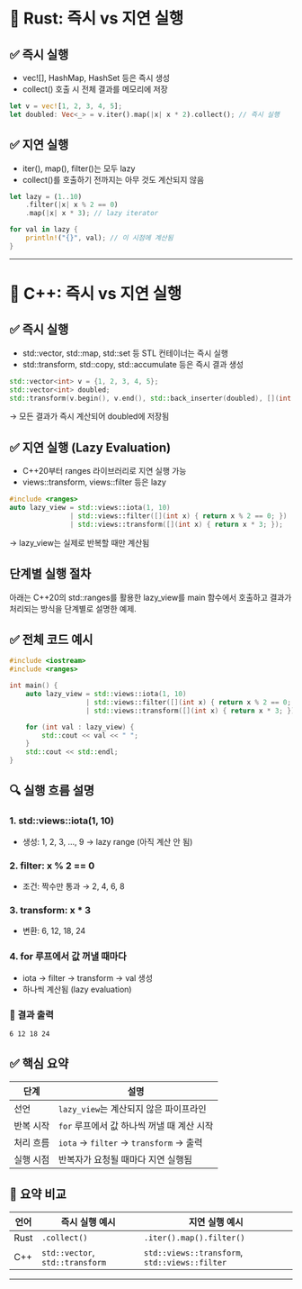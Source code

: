 
# 🦀 Rust: 즉시 vs 지연 실행
## ✅ 즉시 실행
- vec![], HashMap, HashSet 등은 즉시 생성
- collect() 호출 시 전체 결과를 메모리에 저장
```rust
let v = vec![1, 2, 3, 4, 5];
let doubled: Vec<_> = v.iter().map(|x| x * 2).collect(); // 즉시 실행
```

## ✅ 지연 실행
- iter(), map(), filter()는 모두 lazy
- collect()를 호출하기 전까지는 아무 것도 계산되지 않음
```rust
let lazy = (1..10)
    .filter(|x| x % 2 == 0)
    .map(|x| x * 3); // lazy iterator

for val in lazy {
    println!("{}", val); // 이 시점에 계산됨
}
```

---

# 🔁 C++: 즉시 vs 지연 실행
## ✅ 즉시 실행
- std::vector, std::map, std::set 등 STL 컨테이너는 즉시 실행
- std::transform, std::copy, std::accumulate 등은 즉시 결과 생성
```cpp
std::vector<int> v = {1, 2, 3, 4, 5};
std::vector<int> doubled;
std::transform(v.begin(), v.end(), std::back_inserter(doubled), [](int x) { return x * 2; });
```

→ 모든 결과가 즉시 계산되어 doubled에 저장됨

## ✅ 지연 실행 (Lazy Evaluation)
- C++20부터 ranges 라이브러리로 지연 실행 가능
- views::transform, views::filter 등은 lazy
```cpp
#include <ranges>
auto lazy_view = std::views::iota(1, 10)
               | std::views::filter([](int x) { return x % 2 == 0; })
               | std::views::transform([](int x) { return x * 3; });
```

→ lazy_view는 실제로 반복할 때만 계산됨



## 단계별 실행 절차
아래는 C++20의 std::ranges를 활용한 lazy_view를 main 함수에서 호출하고 결과가 처리되는 방식을 단계별로 설명한 예제.

## ✅ 전체 코드 예시
```cpp
#include <iostream>
#include <ranges>

int main() {
    auto lazy_view = std::views::iota(1, 10)
                   | std::views::filter([](int x) { return x % 2 == 0; })
                   | std::views::transform([](int x) { return x * 3; });

    for (int val : lazy_view) {
        std::cout << val << " ";
    }
    std::cout << std::endl;
}
```

## 🔍 실행 흐름 설명
### 1. std::views::iota(1, 10)
- 생성: 1, 2, 3, ..., 9 → lazy range (아직 계산 안 됨)
### 2. filter: x % 2 == 0
- 조건: 짝수만 통과 → 2, 4, 6, 8
### 3. transform: x * 3
- 변환: 6, 12, 18, 24
### 4. for 루프에서 값 꺼낼 때마다
- iota → filter → transform → val 생성
- 하나씩 계산됨 (lazy evaluation)

### 🧠 결과 출력
```
6 12 18 24
```

## ✅ 핵심 요약
| 단계         | 설명                                      |
|--------------|-------------------------------------------|
| 선언         | `lazy_view`는 계산되지 않은 파이프라인       |
| 반복 시작    | `for` 루프에서 값 하나씩 꺼낼 때 계산 시작   |
| 처리 흐름    | `iota` → `filter` → `transform` → 출력       |
| 실행 시점    | 반복자가 요청될 때마다 지연 실행됨           |


## 🧠 요약 비교
| 언어   | 즉시 실행 예시                        | 지연 실행 예시                             |
|--------|----------------------------------------|---------------------------------------------|
| Rust   | `.collect()`                           | `.iter().map().filter()`                    |
| C++    | `std::vector`, `std::transform`        | `std::views::transform`, `std::views::filter` |

---

